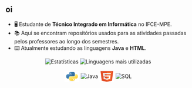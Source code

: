 ## oi

- 🖥️ Estudante de **Técnico Integrado em Informática** no IFCE-MPE.
- 📚 Aqui se encontram repositórios usados para as atividades passadas pelos professores ao longo dos semestres.
- ⌨️ Atualmente estudando as linguagens **Java** e **HTML**.

<div align="center">
<img alt="Estatísticas" src="https://github-readme-stats.vercel.app/api?username=willyamandrade&show_icons=true&theme=holi&locale=pt-br&border_radius=15"/>
<img alt="Linguagens mais utilizadas" src="https://github-readme-stats.vercel.app/api/top-langs/?username=willyamandrade&border_radius=15&layout=compact&theme=holi&locale=pt-br"/>
</div>

<div align="center" style="display: inline_block"><br>
  <img align="center" alt="Python" height="30" width="40" src="https://raw.githubusercontent.com/devicons/devicon/master/icons/python/python-original.svg">
  <img align="center" Alt="Java" height="30" width="40" src="https://cdn.jsdelivr.net/gh/devicons/devicon@latest/icons/java/java-original.svg">
  <img align="center" alt="HTML" height="30" width="40" src="https://raw.githubusercontent.com/devicons/devicon/master/icons/html5/html5-original.svg">
  <img align="center" alt="SQL" height="30" width="40" src="https://cdn.jsdelivr.net/gh/devicons/devicon@latest/icons/azuresqldatabase/azuresqldatabase-original.svg">
</div>
